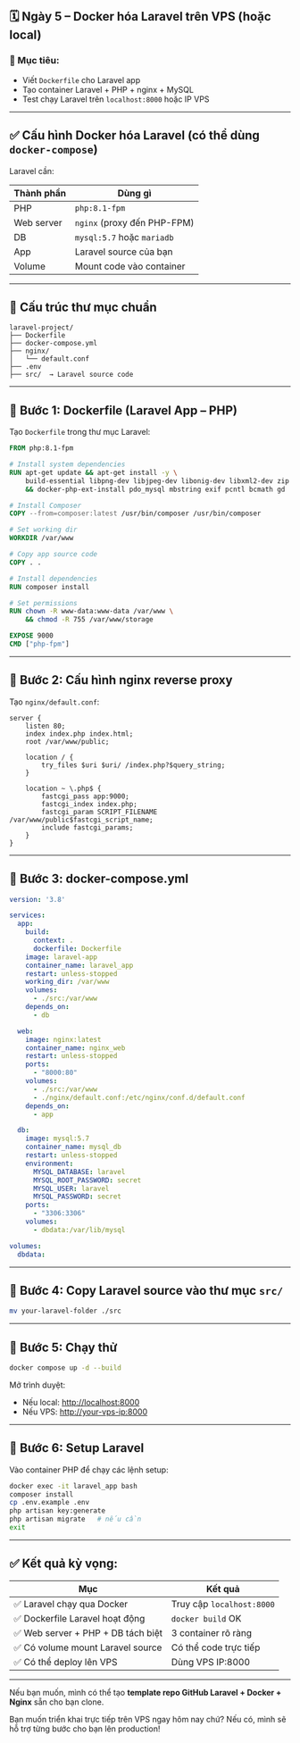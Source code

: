 

## 🗓️ **Ngày 5 – Docker hóa Laravel trên VPS (hoặc local)**

### 🎯 Mục tiêu:

* Viết `Dockerfile` cho Laravel app
* Tạo container Laravel + PHP + nginx + MySQL
* Test chạy Laravel trên `localhost:8000` hoặc IP VPS

---

## ✅ Cấu hình Docker hóa Laravel (có thể dùng `docker-compose`)

Laravel cần:

| Thành phần | Dùng gì                     |
| ---------- | --------------------------- |
| PHP        | `php:8.1-fpm`               |
| Web server | `nginx` (proxy đến PHP-FPM) |
| DB         | `mysql:5.7` hoặc `mariadb`  |
| App        | Laravel source của bạn      |
| Volume     | Mount code vào container    |

---

## 📂 Cấu trúc thư mục chuẩn

```
laravel-project/
├── Dockerfile
├── docker-compose.yml
├── nginx/
│   └── default.conf
├── .env
├── src/  → Laravel source code
```

---

## 🧩 **Bước 1: Dockerfile (Laravel App – PHP)**

Tạo `Dockerfile` trong thư mục Laravel:

```Dockerfile
FROM php:8.1-fpm

# Install system dependencies
RUN apt-get update && apt-get install -y \
    build-essential libpng-dev libjpeg-dev libonig-dev libxml2-dev zip unzip curl git \
    && docker-php-ext-install pdo_mysql mbstring exif pcntl bcmath gd

# Install Composer
COPY --from=composer:latest /usr/bin/composer /usr/bin/composer

# Set working dir
WORKDIR /var/www

# Copy app source code
COPY . .

# Install dependencies
RUN composer install

# Set permissions
RUN chown -R www-data:www-data /var/www \
    && chmod -R 755 /var/www/storage

EXPOSE 9000
CMD ["php-fpm"]
```

---

## 🧩 **Bước 2: Cấu hình nginx reverse proxy**

Tạo `nginx/default.conf`:

```nginx
server {
    listen 80;
    index index.php index.html;
    root /var/www/public;

    location / {
        try_files $uri $uri/ /index.php?$query_string;
    }

    location ~ \.php$ {
        fastcgi_pass app:9000;
        fastcgi_index index.php;
        fastcgi_param SCRIPT_FILENAME /var/www/public$fastcgi_script_name;
        include fastcgi_params;
    }
}
```

---

## 🧩 **Bước 3: docker-compose.yml**

```yaml
version: '3.8'

services:
  app:
    build:
      context: .
      dockerfile: Dockerfile
    image: laravel-app
    container_name: laravel_app
    restart: unless-stopped
    working_dir: /var/www
    volumes:
      - ./src:/var/www
    depends_on:
      - db

  web:
    image: nginx:latest
    container_name: nginx_web
    restart: unless-stopped
    ports:
      - "8000:80"
    volumes:
      - ./src:/var/www
      - ./nginx/default.conf:/etc/nginx/conf.d/default.conf
    depends_on:
      - app

  db:
    image: mysql:5.7
    container_name: mysql_db
    restart: unless-stopped
    environment:
      MYSQL_DATABASE: laravel
      MYSQL_ROOT_PASSWORD: secret
      MYSQL_USER: laravel
      MYSQL_PASSWORD: secret
    ports:
      - "3306:3306"
    volumes:
      - dbdata:/var/lib/mysql

volumes:
  dbdata:
```

---

## 🧩 **Bước 4: Copy Laravel source vào thư mục `src/`**

```bash
mv your-laravel-folder ./src
```

---

## 🧩 **Bước 5: Chạy thử**

```bash
docker compose up -d --build
```

Mở trình duyệt:

* Nếu local: [http://localhost:8000](http://localhost:8000)
* Nếu VPS: [http://your-vps-ip:8000](http://your-vps-ip:8000)

---

## 🧩 **Bước 6: Setup Laravel**

Vào container PHP để chạy các lệnh setup:

```bash
docker exec -it laravel_app bash
composer install
cp .env.example .env
php artisan key:generate
php artisan migrate   # nếu cần
exit
```

---

## ✅ Kết quả kỳ vọng:

| Mục                               | Kết quả                   |
| --------------------------------- | ------------------------- |
| ✅ Laravel chạy qua Docker         | Truy cập `localhost:8000` |
| ✅ Dockerfile Laravel hoạt động    | `docker build` OK         |
| ✅ Web server + PHP + DB tách biệt | 3 container rõ ràng       |
| ✅ Có volume mount Laravel source  | Có thể code trực tiếp     |
| ✅ Có thể deploy lên VPS           | Dùng VPS IP:8000          |

---



Nếu bạn muốn, mình có thể tạo **template repo GitHub Laravel + Docker + Nginx** sẵn cho bạn clone.

Bạn muốn triển khai trực tiếp trên VPS ngay hôm nay chứ? Nếu có, mình sẽ hỗ trợ từng bước cho bạn lên production!
